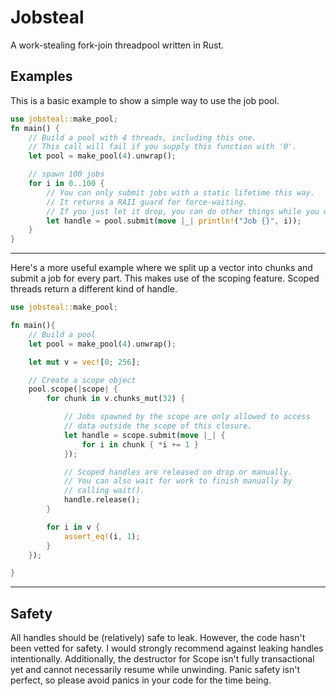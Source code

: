 # Jobsteal

A work-stealing fork-join threadpool written in Rust.

## Examples
This is a basic example to show a simple way to use the job pool.

```rust
use jobsteal::make_pool;
fn main() {
    // Build a pool with 4 threads, including this one.
    // This call will fail if you supply this function with '0'.
    let pool = make_pool(4).unwrap();

    // spawn 100 jobs
    for i in 0..100 {
        // You can only submit jobs with a static lifetime this way.
        // It returns a RAII guard for force-waiting.
        // If you just let it drop, you can do other things while you wait.
        let handle = pool.submit(move |_| println!("Job {}", i));
    }
}
```

---
Here's a more useful example where we split up a vector into chunks and submit a job for every part. This makes use of the scoping feature. Scoped threads return a different kind of handle.
```rust
use jobsteal::make_pool;

fn main(){ 
    // Build a pool
    let pool = make_pool(4).unwrap();

    let mut v = vec![0; 256];

    // Create a scope object
    pool.scope(|scope| {
        for chunk in v.chunks_mut(32) {

            // Jobs spawned by the scope are only allowed to access
            // data outside the scope of this closure.
            let handle = scope.submit(move |_| {
                for i in chunk { *i += 1 }
            });

            // Scoped handles are released on drop or manually.
            // You can also wait for work to finish manually by
            // calling wait().
            handle.release();
        }

        for i in v {
            assert_eq!(i, 1);
        }
    });

}
```

---
## Safety
All handles should be (relatively) safe to leak. However, the code hasn't been vetted for safety. I would strongly recommend against leaking handles intentionally. Additionally, the destructor for Scope isn't fully transactional yet and cannot necessarily resume while unwinding. Panic safety isn't perfect, so please avoid panics in your code for the time being.